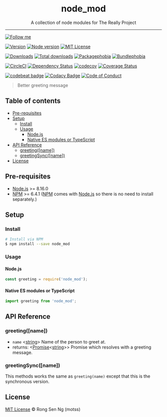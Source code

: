 <div align="center" style="text-align: center;">
  <h1 style="border-bottom: none;">node_mod</h1>

  <p>A collection of node modules for The Really Project</p>
</div>

<hr />

[![Follow me][follow-me-badge]][follow-me-url]

[![Version][version-badge]][version-url]
[![Node version][node-version-badge]][node-version-url]
[![MIT License][mit-license-badge]][mit-license-url]

[![Downloads][downloads-badge]][downloads-url]
[![Total downloads][total-downloads-badge]][downloads-url]
[![Packagephobia][packagephobia-badge]][packagephobia-url]
[![Bundlephobia][bundlephobia-badge]][bundlephobia-url]

[![CircleCI][circleci-badge]][circleci-url]
[![Dependency Status][daviddm-badge]][daviddm-url]
[![codecov][codecov-badge]][codecov-url]
[![Coverage Status][coveralls-badge]][coveralls-url]

[![codebeat badge][codebeat-badge]][codebeat-url]
[![Codacy Badge][codacy-badge]][codacy-url]
[![Code of Conduct][coc-badge]][coc-url]

> Better greeting message

## Table of contents <!-- omit in toc -->

- [Pre-requisites](#pre-requisites)
- [Setup](#setup)
  - [Install](#install)
  - [Usage](#usage)
    - [Node.js](#nodejs)
    - [Native ES modules or TypeScript](#native-es-modules-or-typescript)
- [API Reference](#api-reference)
  - [greeting([name])](#greetingname)
  - [greetingSync([name])](#greetingsyncname)
- [License](#license)

## Pre-requisites

- [Node.js][nodejs-url] >= 8.16.0
- [NPM][npm-url] >= 6.4.1 ([NPM][npm-url] comes with [Node.js][nodejs-url] so there is no need to install separately.)

## Setup

### Install

```sh
# Install via NPM
$ npm install --save node_mod
```

### Usage

#### Node.js

```js
const greeting = require('node_mod');
```

#### Native ES modules or TypeScript

```ts
import greeting from 'node_mod';
```

## API Reference

### greeting([name])

- `name` <[string][string-mdn-url]> Name of the person to greet at.
- returns: <[Promise][promise-mdn-url]<[string][string-mdn-url]>> Promise which resolves with a greeting message.

### greetingSync([name])

This methods works the same as `greeting(name)` except that this is the synchronous version.

## License

[MIT License](https://motss.mit-license.org/) © Rong Sen Ng (motss)

<!-- References -->
[typescript-url]: https://github.com/Microsoft/TypeScript
[nodejs-url]: https://nodejs.org
[npm-url]: https://www.npmjs.com
[node-releases-url]: https://nodejs.org/en/download/releases

<!-- MDN -->
[array-mdn-url]: https://developer.mozilla.org/en-US/docs/Web/JavaScript/Reference/Global_Objects/Array
[boolean-mdn-url]: https://developer.mozilla.org/en-US/docs/Web/JavaScript/Reference/Global_Objects/Boolean
[function-mdn-url]: https://developer.mozilla.org/en-US/docs/Web/JavaScript/Reference/Global_Objects/Function
[map-mdn-url]: https://developer.mozilla.org/en-US/docs/Web/JavaScript/Reference/Global_Objects/Map
[number-mdn-url]: https://developer.mozilla.org/en-US/docs/Web/JavaScript/Reference/Global_Objects/Number
[object-mdn-url]: https://developer.mozilla.org/en-US/docs/Web/JavaScript/Reference/Global_Objects/Object
[promise-mdn-url]: https://developer.mozilla.org/en-US/docs/Web/JavaScript/Reference/Global_Objects/Promise
[regexp-mdn-url]: https://developer.mozilla.org/en-US/docs/Web/JavaScript/Reference/Global_Objects/RegExp
[set-mdn-url]: https://developer.mozilla.org/en-US/docs/Web/JavaScript/Reference/Global_Objects/Set
[string-mdn-url]: https://developer.mozilla.org/en-US/docs/Web/JavaScript/Reference/Global_Objects/String

<!-- Badges -->
[follow-me-badge]: https://flat.badgen.net/twitter/follow/motss?icon=twitter

[version-badge]: https://flat.badgen.net/npm/v/node_mod?icon=npm
[node-version-badge]: https://flat.badgen.net/npm/node/node_mod
[mit-license-badge]: https://flat.badgen.net/npm/license/node_mod

[downloads-badge]: https://flat.badgen.net/npm/dm/node_mod
[total-downloads-badge]: https://flat.badgen.net/npm/dt/node_mod?label=total%20downloads
[packagephobia-badge]: https://flat.badgen.net/packagephobia/install/node_mod
[bundlephobia-badge]: https://flat.badgen.net/bundlephobia/minzip/node_mod

[circleci-badge]: https://flat.badgen.net/circleci/github/motss/node_mod?icon=circleci
[daviddm-badge]: https://flat.badgen.net/david/dep/motss/node_mod
[codecov-badge]: https://flat.badgen.net/codecov/c/github/motss/node_mod?label=codecov&icon=codecov
[coveralls-badge]: https://flat.badgen.net/coveralls/c/github/motss/node_mod?label=coveralls

[codebeat-badge]: https://codebeat.co/badges/123
[codacy-badge]: https://api.codacy.com/project/badge/Grade/123
[coc-badge]: https://flat.badgen.net/badge/code%20of/conduct/pink

<!-- Links -->
[follow-me-url]: https://twitter.com/motss?utm_source=github.com&amp;utm_medium=referral&amp;utm_content=motss/node_mod

[version-url]: https://www.npmjs.com/package/node_mod
[node-version-url]: https://nodejs.org/en/download
[mit-license-url]: https://github.com/motss/node_mod/blob/master/LICENSE

[downloads-url]: https://www.npmtrends.com/node_mod
[packagephobia-url]: https://packagephobia.now.sh/result?p=node_mod
[bundlephobia-url]: https://bundlephobia.com/result?p=node_mod

[circleci-url]: https://circleci.com/gh/motss/node_mod/tree/master
[daviddm-url]: https://david-dm.org/motss/node_mod
[codecov-url]: https://codecov.io/gh/motss/node_mod
[coveralls-url]: https://coveralls.io/github/motss/node_mod?branch=master

[codebeat-url]: https://codebeat.co/projects/github-com-motss-node_mod-master
[codacy-url]: https://www.codacy.com/app/motss/node_mod?utm_source=github.com&amp;utm_medium=referral&amp;utm_content=motss/node_mod&amp;utm_campaign=Badge_Grade
[coc-url]: https://github.com/motss/node_mod/blob/master/CODE_OF_CONDUCT.md
